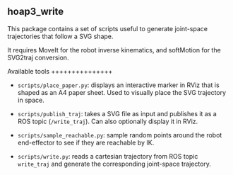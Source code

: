 hoap3_write
-----------

This package contains a set of scripts useful to generate joint-space trajectories that
follow a SVG shape.

It requires MoveIt for the robot inverse kinematics, and softMotion for the SVG2traj 
conversion.

Available tools
+++++++++++++++

- `scripts/place_paper.py`: displays an interactive marker in RViz that is
  shaped as an A4 paper sheet. Used to visually place the SVG trajectory in
  space.

- `scripts/publish_traj`: takes a SVG file as input and publishes it as a ROS
  topic (`/write_traj`). Can also optionally display it in RViz.

- `scripts/sample_reachable.py`: sample random points around the robot
  end-effector to see if they are reachable by IK.

- `scripts/write.py`: reads a cartesian trajectory from ROS topic `write_traj`
  and generate the corresponding joint-space trajectory.



